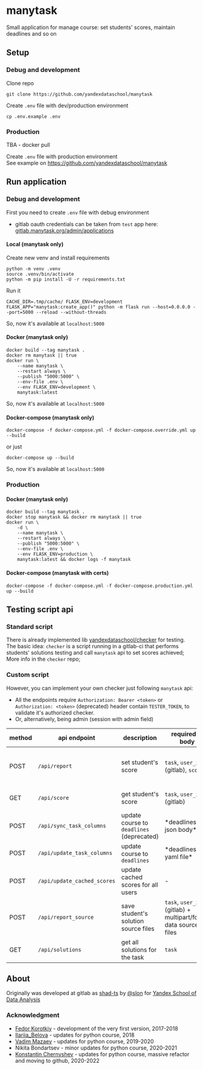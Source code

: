 # manytask

Small application for manage course: set students' scores, maintain deadlines and so on


## Setup

### Debug and development 

Clone repo
```shell
git clone https://github.com/yandexdataschool/manytask
```

Create `.env` file with dev/production environment
```shell
cp .env.example .env
```

### Production

TBA - docker pull

Create `.env` file with production environment  
See example on https://github.com/yandexdataschool/manytask


## Run application

### Debug and development 

First you need to create `.env` file with debug environment

* gitlab oauth credentials can be taken from `test` app here: [gitlab.manytask.org/admin/applications](https://gitlab.manytask.org/admin/applications/)


#### Local (manytask only)

Create new venv and install requirements 
```shell
python -m venv .venv
source .venv/bin/activate
python -m pip install -U -r requirements.txt
```
Run it
```shell
CACHE_DIR=.tmp/cache/ FLASK_ENV=development FLASK_APP="manytask:create_app()" python -m flask run --host=0.0.0.0 --port=5000 --reload --without-threads
```

So, now it's available at `localhost:5000`

#### Docker (manytask only)
```shell
docker build --tag manytask .
docker rm manytask || true
docker run \
    --name manytask \
    --restart always \
    --publish "5000:5000" \
    --env-file .env \
    --env FLASK_ENV=development \
    manytask:latest
```

So, now it's available at `localhost:5000` 


#### Docker-compose (manytask only)
```shell
docker-compose -f docker-compose.yml -f docker-compose.override.yml up --build
```
or just
```shell
docker-compose up --build
```

So, now it's available at `localhost:5000` 


### Production 

#### Docker (manytask only)
```shell
docker build --tag manytask .
docker stop manytask && docker rm manytask || true
docker run \
    -d \
    --name manytask \
    --restart always \
    --publish "5000:5000" \
    --env-file .env \
    --env FLASK_ENV=production \
    manytask:latest && docker logs -f manytask
```


#### Docker-compose (manytask with certs)
```shell
docker-compose -f docker-compose.yml -f docker-compose.production.yml up --build
```



## Testing script api

### Standard script 

There is already implemented lib [yandexdataschool/checker](https://github.com/yandexdataschool/checker) for testing.  
The basic idea: `checker` is a script running in a gitlab-ci that performs students' solutions testing and call `manytask` api to set scores achieved;
More info in the `checker` repo;

### Custom script 
However, you can implement your own checker just following `manytask` api:

* All the endpoints require `Authorization: Bearer <token>` or `Authorization: <token>` (deprecated) header contain `TESTER_TOKEN`, to validate it's authorized checker. 
* Or, alternatively, being admin (session with admin field) 
  
| method | api endpoint                | description                               | required in body                                              | optional in body                                        | return                                                               |
|--------|-----------------------------|-------------------------------------------|---------------------------------------------------------------|---------------------------------------------------------|----------------------------------------------------------------------|
| POST   | `/api/report`               | set student's score                       | `task`, `user_id` (gitlab), `score`                           | `check_deadline`, `commit_time` (`%Y-%m-%d %H:%M:%S%z`) | `user_id`, `username`, `task`, `score`, `commit_time`, `submit_time` |
| GET    | `/api/score`                | get student's score                       | `task`, `user_id` (gitlab)                                    | -                                                       | `user_id`, `username`, `task`, `score`                               |
| POST   | `/api/sync_task_columns`    | update course to `deadlines` (deprecated) | \*deadlines json body\*                                       | -                                                       | -                                                                    |
| POST   | `/api/update_task_columns`  | update course to `deadlines`              | \*deadlines yaml file\*                                       | -                                                       | -                                                                    |
| POST   | `/api/update_cached_scores` | update cached scores for all users        | -                                                             | -                                                       | -                                                                    |
| POST   | `/api/report_source`        | save student's solution source files      | `task`, `user_id` (gitlab) + multipart/form-data source files | -                                                       | -                                                                    |
| GET    | `/api/solutions`            | get all solutions for the task            | `task`                                                        | -                                                       | zip archive file with solutions                                      |



## About

Originally was developed at gitlab as [shad-ts](https://gitlab.com/slon/shad-ts/) by [@slon](https://github.com/slon) for [Yandex School of Data Analysis](https://yandexdataschool.com/) 

### Acknowledgment 

* [Fedor Korotkiy](https://github.com/slon) - development of the very first version, 2017-2018
* [Ilariia_Belova](https://github.com/jhilary) - updates for python course, 2018
* [Vadim Mazaev](https://github.com/GreenRiverRUS) - updates for python course, 2019-2020
* Nikita Bondartsev - minor updates for python course, 2020-2021
* [Konstantin Chernyshev](https://github.com/k4black) - updates for python course, massive refactor and moving to github, 2020-2022
